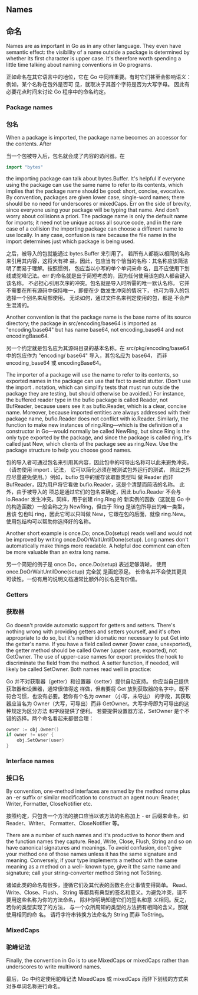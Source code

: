 ## Names

## 命名

Names are as important in Go as in any other language. They even have semantic effect: the 
visibility of a name outside a package is determined by whether its first character is upper case. 
It's therefore worth spending a little time talking about naming conventions in Go programs.

正如命名在其它语言中的地位，它在 Go 中同样重要。有时它们甚至会影响语义： 例如，某个名称在包外是否可
见，就取决于其首个字符是否为大写字母。 因此有必要花点时间来讨论 Go 程序中的命名约定。

### Package names

### 包名

When a package is imported, the package name becomes an accessor for the contents. After

当一个包被导入后，包名就会成了内容的访问器。在

``` go
import "bytes"
```
the importing package can talk about bytes.Buffer. It's helpful if everyone using the package can 
use the same name to refer to its contents, which implies that the package name should be good: 
short, concise, evocative. By convention, packages are given lower case, single-word names; there 
should be no need for underscores or mixedCaps. Err on the side of brevity, since everyone using 
your package will be typing that name. And don't worry about collisions a priori. The package name 
is only the default name for imports; it need not be unique across all source code, and in the rare 
case of a collision the importing package can choose a different name to use locally. In any case, 
confusion is rare because the file name in the import determines just which package is being used.

之后，被导入的包就能通过 bytes.Buffer 来引用了。 若所有人都能以相同的名称来引用其内容，这将大有裨
益，因此，包应当有个恰当的名称：其名称应该简洁明了而易于理解。按照惯例， 包应当以小写的单个单词来命
名，且不应使用下划线或驼峰记法。err 的命名就是出于简短考虑的，因为任何使用该包的人都会键入该名称。 
不必担心引用次序的冲突。包名就是导入时所需的唯一默认名称， 它并不需要在所有源码中保持唯一，即便在少
数发生冲突的情况下， 也可为导入的包选择一个别名来局部使用。 无论如何，通过文件名来判定使用的包，都是
不会产生混淆的。

Another convention is that the package name is the base name of its source directory; the package in 
src/encoding/base64 is imported as "encoding/base64" but has name base64, not encoding_base64 and 
not encodingBase64.

另一个约定就是包名应为其源码目录的基本名称。在 src/pkg/encoding/base64 中的包应作为 "encoding/
base64" 导入，其包名应为 base64， 而非 encoding_base64 或 encodingBase64。

The importer of a package will use the name to refer to its contents, so exported names in the 
package can use that fact to avoid stutter. (Don't use the import . notation, which can simplify 
tests that must run outside the package they are testing, but should otherwise be avoided.) For 
instance, the buffered reader type in the bufio package is called Reader, not BufReader, because 
users see it as bufio.Reader, which is a clear, concise name. Moreover, because imported entities 
are always addressed with their package name, bufio.Reader does not conflict with io.Reader. 
Similarly, the function to make new instances of ring.Ring—which is the definition of a constructor 
in Go—would normally be called NewRing, but since Ring is the only type exported by the package, and 
since the package is called ring, it's called just New, which clients of the package see as 
ring.New. Use the package structure to help you choose good names.

包的导入者可通过包名来引用其内容，因此包中的可导出名称可以此来避免冲突。 （请勿使用 import . 记法，
它可以简化必须在被测试包外运行的测试， 除此之外应尽量避免使用。）例如，bufio 包中的缓存读取器类型叫
做 Reader 而非 BufReader，因为用户将它看做 bufio.Reader，这是个清楚而简洁的名称。 此外，由于被导入的
项总是通过它们的包名来确定，因此 bufio.Reader 不会与 io.Reader 发生冲突。同样，用于创建 ring.Ring 的
新实例的函数（这就是 Go 中的构造函数）一般会称之为 NewRing，但由于 Ring 是该包所导出的唯一类型，且该
包也叫 ring，因此它可以只叫做 New，它跟在包的后面，就像 ring.New。使用包结构可以帮助你选择好的名称。

Another short example is once.Do; once.Do(setup) reads well and would not be improved by writing 
once.DoOrWaitUntilDone(setup). Long names don't automatically make things more readable. A helpful 
doc comment can often be more valuable than an extra long name.

另一个简短的例子是 once.Do，once.Do(setup) 表述足够清晰， 使用 once.DoOrWaitUntilDone(setup) 完全就
是画蛇添足。 长命名并不会使其更具可读性。一份有用的说明文档通常比额外的长名更有价值。

### Getters

### 获取器

Go doesn't provide automatic support for getters and setters. There's nothing wrong with providing 
getters and setters yourself, and it's often appropriate to do so, but it's neither idiomatic nor 
necessary to put Get into the getter's name. If you have a field called owner (lower case, 
unexported), the getter method should be called Owner (upper case, exported), not GetOwner. The use 
of upper-case names for export provides the hook to discriminate the field from the method. A setter 
function, if needed, will likely be called SetOwner. Both names read well in practice:

Go 并不对获取器（getter）和设置器（setter）提供自动支持。 你应当自己提供获取器和设置器，通常很值得这
样做，但若要将 Get 放到获取器的名字中，既不符合习惯，也没有必要。若你有个名为 owner （小写，未导出）
的字段，其获取器应当名为 Owner（大写，可导出）而非 GetOwner。大写字母即为可导出的这种规定为区分方法
和字段提供了便利。 若要提供设置器方法，SetOwner 是个不错的选择。两个命名看起来都很合理：

``` go
owner := obj.Owner()
if owner != user {
	obj.SetOwner(user)
}
```

### Interface names

### 接口名

By convention, one-method interfaces are named by the method name plus an -er suffix or similar 
modification to construct an agent noun: Reader, Writer, Formatter, CloseNotifier etc.

按照约定，只包含一个方法的接口应当以该方法的名称加上 - er 后缀来命名，如 Reader、Writer、 
Formatter、CloseNotifier 等。

There are a number of such names and it's productive to honor them and the function names they 
capture. Read, Write, Close, Flush, String and so on have canonical signatures and meanings. To 
avoid confusion, don't give your method one of those names unless it has the same signature and 
meaning. Conversely, if your type implements a method with the same meaning as a method on a well-
known type, give it the same name and signature; call your string-converter method String not 
ToString.

诸如此类的命名有很多，遵循它们及其代表的函数名会让事情变得简单。 Read、Write、Close、Flush、 String 
等都具有典型的签名和意义。为避免冲突，请不要用这些名称为你的方法命名， 除非你明确知道它们的签名和意
义相同。反之，若你的类型实现了的方法， 与一个众所周知的类型的方法拥有相同的含义，那就使用相同的命
名。 请将字符串转换方法命名为 String 而非 ToString。

### MixedCaps

### 驼峰记法

Finally, the convention in Go is to use MixedCaps or mixedCaps rather than underscores to write 
multiword names.

最后，Go 中约定使用驼峰记法 MixedCaps 或 mixedCaps 而非下划线的方式来对多单词名称进行命名。
